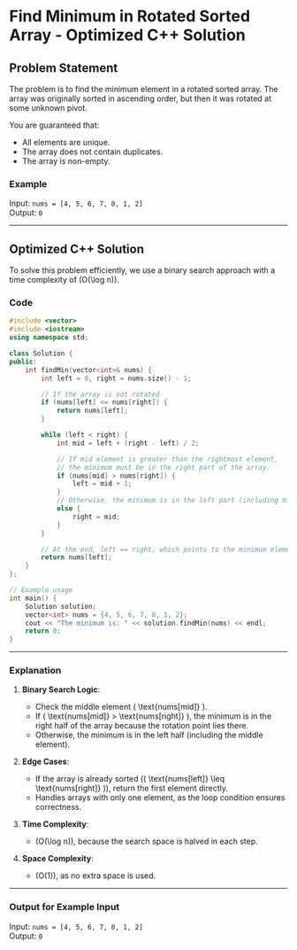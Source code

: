 
# Find Minimum in Rotated Sorted Array - Optimized C++ Solution

## Problem Statement
The problem is to find the minimum element in a rotated sorted array. The array was originally sorted in ascending order, but then it was rotated at some unknown pivot.

You are guaranteed that:
- All elements are unique.
- The array does not contain duplicates.
- The array is non-empty.

### Example
Input: `nums = [4, 5, 6, 7, 0, 1, 2]`  
Output: `0`

---

## Optimized C++ Solution
To solve this problem efficiently, we use a binary search approach with a time complexity of \(O(\log n)\).

### Code
```cpp
#include <vector>
#include <iostream>
using namespace std;

class Solution {
public:
    int findMin(vector<int>& nums) {
        int left = 0, right = nums.size() - 1;

        // If the array is not rotated
        if (nums[left] <= nums[right]) {
            return nums[left];
        }

        while (left < right) {
            int mid = left + (right - left) / 2;

            // If mid element is greater than the rightmost element,
            // the minimum must be in the right part of the array.
            if (nums[mid] > nums[right]) {
                left = mid + 1;
            } 
            // Otherwise, the minimum is in the left part (including mid).
            else {
                right = mid;
            }
        }

        // At the end, left == right, which points to the minimum element.
        return nums[left];
    }
};

// Example usage
int main() {
    Solution solution;
    vector<int> nums = {4, 5, 6, 7, 0, 1, 2};
    cout << "The minimum is: " << solution.findMin(nums) << endl;
    return 0;
}
```

---

### Explanation
1. **Binary Search Logic**:
   - Check the middle element \( \text{nums[mid]} \).
   - If \( \text{nums[mid]} > \text{nums[right]} \), the minimum is in the right half of the array because the rotation point lies there.
   - Otherwise, the minimum is in the left half (including the middle element).

2. **Edge Cases**:
   - If the array is already sorted (\( \text{nums[left]} \leq \text{nums[right]} \)), return the first element directly.
   - Handles arrays with only one element, as the loop condition ensures correctness.

3. **Time Complexity**:
   - \(O(\log n)\), because the search space is halved in each step.

4. **Space Complexity**:
   - \(O(1)\), as no extra space is used.

---

### Output for Example Input
Input: `nums = [4, 5, 6, 7, 0, 1, 2]`  
Output: `0`
